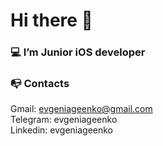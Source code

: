 # Hi there 👋 

### 💻 I’m Junior iOS developer

### 📭 Contacts
Gmail: evgeniageenko@gmail.com <br>
Telegram: evgeniageenko <br>
Linkedin: evgeniageenko

<!--
**evgeniageenko/evgeniageenko** is a ✨ _special_ ✨ repository because its `README.md` (this file) appears on your GitHub profile.
Here are some ideas to get you started:
- 🔭 I’m currently working on ...
- 🌱 I’m currently learning ...
- 👯 I’m looking to collaborate on ...
- 🤔 I’m looking for help with ...
- 💬 Ask me about ...
- 📫 How to reach me: ...
- 😄 Pronouns: ...
- ⚡ Fun fact: ...
-->
